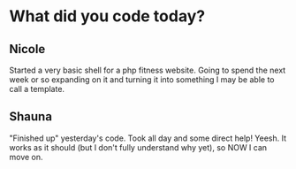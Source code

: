 # What did you code today?


## Nicole
Started a very basic shell for a php fitness website. Going to spend the next week or so expanding on it and turning it into something I may be able to call a template.

## Shauna ##    

"Finished up" yesterday's code. Took all day and some direct help! Yeesh. It works as it should (but I don't fully understand why yet), so NOW I can move on.
